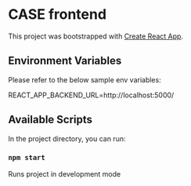 # CASE frontend

This project was bootstrapped with [Create React App](https://github.com/facebook/create-react-app).

## Environment Variables

Please refer to the below sample env variables:

REACT_APP_BACKEND_URL=http://localhost:5000/

## Available Scripts

In the project directory, you can run:

### `npm start`

Runs project in development mode
